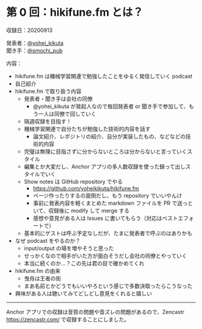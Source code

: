 # 第 0 回：hikifune.fm とは？

収録日：20200913

発表者：[@yohei_kikuta](https://twitter.com/yohei_kikuta)  
聞き手：[@smochi_pub](https://twitter.com/smochi_pub)

内容：
- hikifune.fm は機械学習関連で勉強したことをゆるく発信していく podcast
- 自己紹介
- hikifune.fm で取り扱う内容
  - 発表者・聞き手は会社の同僚
    - @yohei_kikuta が発起人なので毎回発表者 or 聞き手で参加して、もう一人は同僚で回していく
  - 隔週収録を目指す！
  - 機械学習関連で自分たちが勉強した技術的内容を話す
    - 論文紹介、レポジトリの紹介、自分が実装したもの、などなどの技術的内容
  - 完璧は無理に目指さずに分からないところは分からないと言っていくスタイル
  - 編集とか大変だし、Anchor アプリの多人数収録を使った録って出しスタイルでいく
  - Show notes は GitHub repository でやる
    - https://github.com/yoheikikuta/hikifune.fm
    - ページ作ったりするの面倒だし、もう repository でいいやんけ
    - 事前に発表内容を軽くまとめた markdown ファイルを PR で送っといて、収録後に modify して merge する
    - 感想や意見がある人は Issues に書いてもらう（対応はベストエフォートで）
  - 基本的にゲストは呼ぶ予定なしだが、たまに発表者で呼ぶのはありかも
- なぜ podcast をやるのか？
  - input/output の場を増やそうと思った
  - せっかくなので相手がいた方が面白そうだし会社の同僚とやっていく
  - 本当に続くのか...？この先は君の目で確かめてくれ
- hikifune.fm の由来
  - 曳舟は王者の街
  - まあ名前とかどうでもいいやろという感じで多数決取ったらこうなった
- 興味がある人は聴いてみてどしどし意見をくれると嬉しい

---
Anchor アプリでの収録は音質の問題や音ズレの問題があるので、Zencastr https://zencastr.com/ で収録することにしました。
